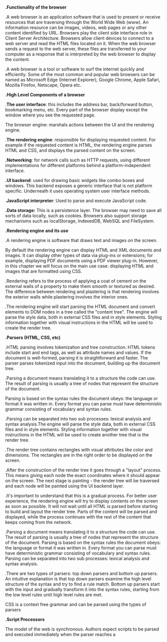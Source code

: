﻿**.Functionality of the browser**

.A web browser is an application software that is used to present or receive resources that are traversing through the World Wide Web (www). An information resource can be images, videos, web pages or any other content identified by URL. Browsers play the client side interface role in Client Server Architecture. Browsers allow client devices to connect to a web server and read the HTML files located on it. When the web browser sends a request to the web server, these files are transferred to your computer as a response that is interpreted by the web browser to display the content.

.A web browser is a tool or software to surf the internet quickly and efficiently. Some of the most common and popular web browsers can be named as Microsoft Edge (Internet Explorer), Google Chrome, Apple Safari, Mozilla Firefox, Netscape, Opera etc.


**.High Level Components of a browser**

.**The user interface**: this includes the address bar, back/forward button, bookmarking menu, etc. Every part of the browser display except the window where you see the requested page.

The browser engine: marshals actions between the UI and the rendering engine.

.**The rendering engine**: responsible for displaying requested content. For example if the requested content is HTML, the rendering engine parses HTML and CSS, and displays the parsed content on the screen.

**.Networking**: for network calls such as HTTP requests, using different implementations for different platforms behind a platform-independent interface.

**.UI backend**: used for drawing basic widgets like combo boxes and windows. This backend exposes a generic interface that is not platform specific. Underneath it uses operating system user interface methods.

.**JavaScript interpreter**: Used to parse and execute JavaScript code. 

**.Data storage:** This is a persistence layer. The browser may need to save all sorts of data locally, such as cookies. Browsers also support storage mechanisms such as localStorage, IndexedDB, WebSQL and FileSystem.









**.Rendering engine and its use**

.A rendering engine is software that draws text and images on the screen.

By default the rendering engine can display HTML and XML documents and images. It can display other types of data via plug-ins or extensions; for example, displaying PDF documents using a PDF viewer plug-in. However, in this chapter we will focus on the main use case: displaying HTML and images that are formatted using CSS.

.Rendering refers to the process of applying a coat of cement on the external walls of a property to make them smooth or textured as desired. The difference between rendering and plastering is that rendering involves the exterior walls while plastering involves the interior ones.

.The rendering engine will start parsing the HTML document and convert elements to DOM nodes in a tree called the "content tree". The engine will parse the style data, both in external CSS files and in style elements. Styling information together with visual instructions in the HTML will be used to create the render tree.

**.Parsers (HTML, CSS, etc)**

.HTML parsing involves tokenization and tree construction. HTML tokens include start and end tags, as well as attribute names and values. If the document is well-formed, parsing it is straightforward and faster. The parser parses tokenized input into the document, building up the document tree.

.Parsing a document means translating it to a structure the code can use. The result of parsing is usually a tree of nodes that represent the structure of the document.

Parsing is based on the syntax rules the document obeys: the language or format it was written in. Every format you can parse must have deterministic grammar consisting of vocabulary and syntax rules.

.Parsing can be separated into two sub processes: lexical analysis and syntax analysis.The engine will parse the style data, both in external CSS files and in style elements. Styling information together with visual instructions in the HTML will be used to create another tree that is the render tree.

.The render tree contains rectangles with visual attributes like color and dimensions. The rectangles are in the right order to be displayed on the screen.

.After the construction of the render tree it goes through a "layout" process. This means giving each node the exact coordinates where it should appear on the screen. The next stage is painting - the render tree will be traversed and each node will be painted using the UI backend layer.

.It's important to understand that this is a gradual process. For better user experience, the rendering engine will try to display contents on the screen as soon as possible. It will not wait until all HTML is parsed before starting to build and layout the render tree. Parts of the content will be parsed and displayed, while the process continues with the rest of the content that keeps coming from the network.

.Parsing a document means translating it to a structure the code can use. The result of parsing is usually a tree of nodes that represent the structure of the document. Parsing is based on the syntax rules the document obeys: the language or format it was written in. Every format you can parse must have deterministic grammar consisting of vocabulary and syntax rules. Parsing can be separated into two sub processes: lexical analysis and syntax analysis.

.There are two types of parsers: top down parsers and bottom up parsers. An intuitive explanation is that top down parsers examine the high level structure of the syntax and try to find a rule match. Bottom up parsers start with the input and gradually transform it into the syntax rules, starting from the low level rules until high level rules are met.

CSS is a context free grammar and can be parsed using the types of parsers

**.Script Processors**

The model of the web is synchronous. Authors expect scripts to be parsed and executed immediately when the parser reaches a <script> tag. The parsing of the document halts until the script has been executed. If the script is external then the resource must first be fetched from the network - this is also done synchronously, and parsing halts until the resource is fetched. This was the model for many years and is also specified in HTML4 and 5 specifications. Authors can add the "defer" attribute to a script, in which case it will not halt document parsing and will execute after the document is parsed. HTML5 adds an option to mark the script as asynchronous so it will be parsed and executed by a different thread.

**.Tree construction**

When the parser is created the Document object is created. During the tree construction stage the DOM tree with the Document in its root will be modified and elements will be added to it. Each node emitted by the tokenizer will be processed by the tree constructor. For each token the specification defines which DOM element is relevant to it and will be created for this token. The element is added to the DOM tree, and also the stack of open elements. This stack is used to correct nesting mismatches and unclosed tags. The algorithm is also described as a state machine. The states are called "insertion modes".

The input to the tree construction stage is a sequence of tokens from the tokenization stage. The first mode is the **"initial mode"**. Receiving the "html" token will cause a move to the **"before html"** mode and a reprocessing of the token in that mode. This will cause creation of the HTMLHtmlElement element, which will be appended to the root Document object.

The state will be changed to **"before head"**. The "body" token is then received. An HTMLHeadElement will be created implicitly although we don't have a "head" token and it will be added to the tree.

We now move to the **"in head"** mode and then to **"after head"**. The body token is reprocessed, an HTMLBodyElement is created and inserted and the mode is transferred to **"in body"**.

The character tokens of the "Hello world" string are now received. The first one will cause creation and insertion of a "Text" node and the other characters will be appended to that node.

The receiving of the body end token will cause a transfer to **"after body"** mode. We will now receive the html end tag which will move us to **"after after body"** mode. Receiving the end of file token will end the parsing.

**.Layout**

**Layout**: When the renderer is created and added to the tree, it does not have a position and size. Calculating these values is called layout or reflow.

HTML uses a flow based layout model, meaning that most of the time it is possible to compute the geometry in a single pass. Elements later "in the flow" typically do not affect the geometry of elements that are earlier "in the flow", so layout can proceed left-to-right, top-to-bottom through the document. There are exceptions: for example, HTML tables may require more than one pass.

The coordinate system is relative to the root frame. Top and left coordinates are used.

Layout is a recursive process. It begins at the root renderer, which corresponds to the <html> element of the HTML document. Layout continues recursively through some or all of the frame hierarchy, computing geometric information for each renderer that requires it.

The position of the root renderer is 0,0 and its dimensions are the viewport - the visible part of the browser window.

All renderers have a "layout" or "reflow" method, each renderer invokes the layout method of its children that need layout.

In order not to do a full layout for every small change, browsers use a "dirty bit" system. A renderer that is changed or added marks itself and its children as "dirty": needing layout.

There are two flags: "dirty", and "children are dirty" which means that although the renderer itself may be OK, it has at least one child that needs a layout.

Layout can be triggered on the entire render tree - this is "global" layout. This can happen as a result of:

1. A global style change that affects all renderers, like a font size change.
1. As a result of a screen being resized

Layout can be incremental, only the dirty renderers will be laid out (this can cause some damage which will require extra layouts).

Incremental layout is triggered (asynchronously) when renderers are dirty. For example when new renderers are appended to the render tree after extra content came from the network and was added to the DOM tree.


Incremental layout is done asynchronously. Firefox queues ``reflow commands" for incremental layouts and a scheduler triggers batch execution of these commands. WebKit also has a timer that executes an incremental layout - the tree is traversed and "dirty" renderers are layout out.

Scripts asking for style information, like "offsetHeight" can trigger incremental layout synchronously.

Global layout will usually be triggered synchronously.

Sometimes layout is triggered as a callback after an initial layout because some attributes, like the scrolling position changed.


**.Painting**

**Painting:**In the painting stage, the render tree is traversed and the renderer's "paint()" method is called to display content on the screen. Painting uses the UI infrastructure component.

### **The painting order**
CCS2 Defines the order of the painting process. This is actually the order in which the elements are stacked in the stacking contex. This order affects painting since the stacks are painted from back to front. The stacking order of a block renderer is:

1. background color
1. background image
1. border
1. children
1. outline








